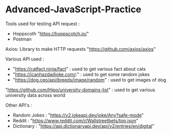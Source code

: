 # Advanced-JavaScript-Practice

Tools used for testing API request : 
  * Hoppscoth "https://hoppscotch.io/"
  * Postman

Axios: Library to make HTTP requests 
  "https://github.com/axios/axios"
  
Various API used :
 * "https://catfact.ninja/fact"  : used to get various fact about cats
 * "https://icanhazdadjoke.com/:"  : used to get some random jokes
 * "https://dog.ceo/api/breeds/image/random"  : used to get images of dog

"https://github.com/Hipo/university-domains-list"  : used to get various university data across world

Other API's :
 * Random Jokes : "https://v2.jokeapi.dev/joke/Any?safe-mode"
 * Reddit : "https://www.reddit.com/r/Wallstreetbets/top.json"
 * Dictionary : "https://api.dictionaryapi.dev/api/v2/entries/en/digital"
